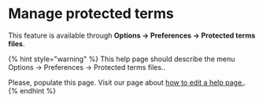 # Manage protected terms

This feature is available through **Options → Preferences → Protected terms files**.

{% hint style="warning" %}
This help page should describe the menu Options → Preferences → Protected terms files..

Please, populate this page. Visit our page about [how to edit a help page.](../contributing/how-to-improve-the-help-page.md#editing-help-pages-directly-in-the-browser).
{% endhint %}


